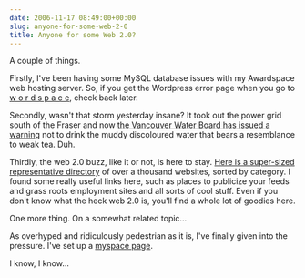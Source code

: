 ```yaml
---
date: 2006-11-17 08:49:00+00:00
slug: anyone-for-some-web-2-0
title: Anyone for some Web 2.0?
---
```


A couple of things.

Firstly, I've been having some MySQL database issues with my Awardspace web hosting server. So, if you get the Wordpress error page when you go to [w o r d s p a c e](http://wordspace.awardspace.com/), check back later.

Secondly, wasn't that storm yesterday insane? It took out the power grid south of the Fraser and now [the Vancouver Water Board has issued a warning](http://www.canada.com/topics/news/national/story.html?id=0b502e59-ecc2-421f-a89b-4d0192fb5407&k=88419) not to drink the muddy discoloured water that bears a resemblance to weak tea. Duh.

Thirdly, the web 2.0 buzz, like it or not, is here to stay. [Here is a super-sized representative directory](http://www.econsultant.com/web2/top-web2-sites-categorized-list.html) of over a thousand websites, sorted by category. I found some really useful links here, such as places to publicize your feeds and grass roots employment sites and all sorts of cool stuff. Even if you don't know what the heck web 2.0 is, you'll find a whole lot of goodies here.

One more thing. On a somewhat related topic...

As overhyped and ridiculously pedestrian as it is, I've finally given into the pressure. I've set up a [myspace page](http://www.myspace.com/wordspaces). 

I know, I know...
